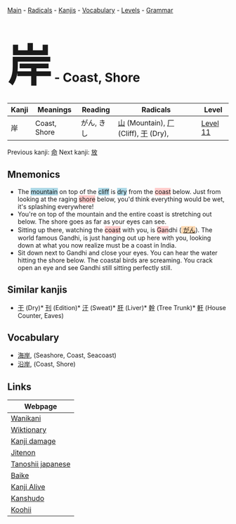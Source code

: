 <style> bigfont {font-size: 100px}</style>
[Main](../README.md) -
[Radicals](../radicals.md) -
[Kanjis](../kanjis.md) -
[Vocabulary](../vocabulary.md) -
[Levels](../levels.md) -
[Grammar](../grammar.md)
# <bigfont> 岸</bigfont> - Coast, Shore 

| Kanji | Meanings | Reading | Radicals | Level |
| --- | --- | --- | --- | --- |
| 岸 | Coast, Shore | がん, きし | [山](../radicals/山.md) (Mountain), [厂](../radicals/厂.md) (Cliff), [干](../radicals/干.md) (Dry),  | [Level 11](../levels/wk_level11.md) |

Previous kanji: [命](命.md) Next kanji: [放](放.md) 

## Mnemonics
 * The <span style="background-color:#ADD8E6"> mountain</span> on top of the <span style="background-color:#ADD8E6"> cliff</span> is <span style="background-color:#ADD8E6"> dry</span> from the <span style="background-color:#ffcccb"> coast</span> below. Just from looking at the raging <span style="background-color:#ffcccb"> shore</span> below, you'd think everything would be wet, it's splashing everywhere!
* You're on top of the mountain and the entire coast is stretching out below. The shore goes as far as your eyes can see.
* Sitting up there, watching the <span style="background-color:#ffcccb"> coast</span> with you, is <span style="background-color:#ffcccb"> Gan</span>dhi (<span style="background-color:#fed8b1"> [がん](https://jisho.org/search/がん)</span>). The world famous Gandhi, is just hanging out up here with you, looking down at what you now realize must be a coast in India.
* Sit down next to Gandhi and close your eyes. You can hear the water hitting the shore below. The coastal birds are screaming. You crack open an eye and see Gandhi still sitting perfectly still. 


## Similar kanjis
 * [干](干.md) (Dry)* [刊](刊.md) (Edition)* [汗](汗.md) (Sweat)* [肝](肝.md) (Liver)* [幹](幹.md) (Tree Trunk)* [軒](軒.md) (House Counter, Eaves)


## Vocabulary
 * [海岸](../vocabulary/岸.md), (Seashore, Coast, Seacoast)
* [沿岸](../vocabulary/岸.md), (Coast, Shore)



## Links 

| Webpage |
| --- |
| [Wanikani          ](https://www.wanikani.com/kanji/岸) |
| [Wiktionary        ](https://en.wiktionary.org/wiki/岸) |
| [Kanji damage      ](http://www.kanjidamage.com/kanji/search?utf8=✓&q=岸) |
| [Jitenon           ](https://jitenon.com/kanji/岸) |
| [Tanoshii japanese ](https://www.tanoshiijapanese.com/dictionary/kanji.cfm?k=岸) |
| [Baike             ](https://baike.baidu.com/item/岸) |
| [Kanji Alive       ](https://app.kanjialive.com/岸) |
| [Kanshudo          ](https://www.kanshudo.com/searchmn?q=岸) |
| [Koohii            ](https://kanji.koohii.com/study/kanji/岸) |
